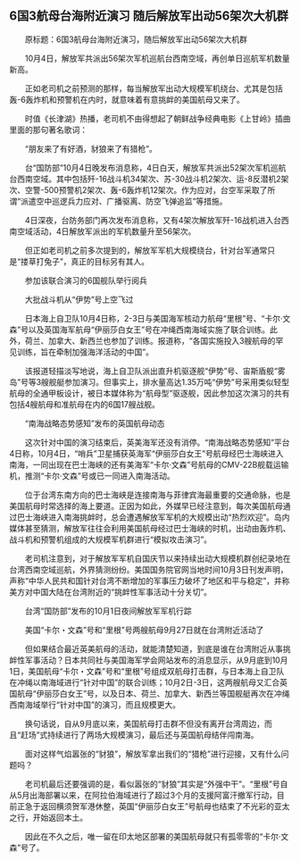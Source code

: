 ## 6国3航母台海附近演习 随后解放军出动56架次大机群
　　原标题：6国3航母台海附近演习，随后解放军出动56架次大机群

　　10月4日，解放军共派出56架次军机巡航台西南空域，再创单日巡航军机数量新高。

　　正如老司机之前预测的那样，每当解放军出动大规模军机绕台、尤其是包括轰-6轰炸机和预警机在内时，就意味着有意挑衅的美国航母又来了。

　　时值《长津湖》热播，老司机不由得想起了朝鲜战争经典电影《上甘岭》插曲里面的那句著名歌词：

　　“朋友来了有好酒，豺狼来了有猎枪”。

　　台“国防部”10月4日晚发布消息称，4日白天，解放军共派出52架次军机巡航台西南空域。其中包括歼-16战斗机34架次、苏-30战斗机2架次、运-8反潜机2架次、空警-500预警机2架次、轰-6轰炸机12架次。作为应对，台空军采取了所谓“派遣空中巡逻兵力应对、广播驱离、防空飞弹追监”等措施。

　　4日深夜，台防务部门再次发布消息称，又有4架次解放军歼-16战机进入台西南空域活动，4日解放军派出的军机数量升至56架次。

　　但正如老司机之前多次提到的，解放军军机大规模绕台，针对台军通常只是“搂草打兔子”，真正的目标另有其人。

　　参加该联合演习的6国舰队举行阅兵

　　大批战斗机从“伊势”号上空飞过

　　日本海上自卫队10月4日称，2-3日与美国海军核动力航母“里根”号、“卡尔·文森”号以及英国海军航母“伊丽莎白女王”号在冲绳西南海域实施了联合训练。此外，荷兰、加拿大、新西兰也参加了训练。报道称，“各国实施投入3艘航母的罕见训练，旨在牵制加强海洋活动的中国”。

　　该报道轻描淡写地说，海上自卫队派出直升机驱逐舰“伊势”号、宙斯盾舰“雾岛”号等3艘舰艇参加演习。但事实上，排水量高达1.35万吨“伊势”号采用类似轻型航母的全通甲板设计，被日本媒体称为“航母型”驱逐舰，因此参加这次演习的共有包括4艘航母和准航母在内的6国17艘战舰。

　　“南海战略态势感知”发布的英国航母动态

　　这次针对中国的演习结束后，英美海军还没有消停。“南海战略态势感知”平台4日称，10月4日，“哨兵”卫星捕获英海军“伊丽莎白女王”号航母经巴士海峡进入南海，一同出现在巴士海峡的还有美海军“卡尔·文森”号航母的CMV-22B舰载运输机，推测“卡尔·文森”号或已一同进入南海活动。

　　位于台湾东南方向的巴士海峡是连接南海与菲律宾海最重要的交通命脉，也是美国航母时常选择的海上要道。正因为如此，外媒早已经注意到，每次美国航母通过巴士海峡进入南海挑衅时，总会遭遇解放军军机的大规模出动“热烈欢迎”。岛内媒体甚至猜测，解放军往往会利用美国航母经过巴士海峡的时机，出动由轰炸机、战斗机和预警机组成的大规模军机群进行“模拟攻击演习”。

　　老司机注意到，对于解放军军机自国庆节以来持续出动大规模机群创纪录地在台湾西南空域巡航，外界猜测纷纷。美国国务院官网当地时间10月3日刊发声明，声称“中华人民共和国针对台湾不断增加的军事压力破坏了地区和平与稳定”，并称美方对中国大陆在台湾附近的“挑衅性军事活动十分关切”。

　　台湾“国防部”发布的10月1日夜间解放军军机行踪

　　美国“卡尔・文森”号和“里根”号两艘航母9月27日就在台湾附近活动了

　　但如果结合最近英美航母的活动，就能清楚知道，到底是谁在台湾附近从事挑衅性军事活动？日本共同社与美国海军学会网站发布的消息显示，从9月底到10月1日，美国航母“卡尔・文森”号和“里根”号组成双航母打击群，与日本海上自卫队在冲绳以南海域进行“针对中国”的联合训练；10月2日-3日，这两艘航母又汇合英国航母“伊丽莎白女王”号，以及日本、荷兰、加拿大、新西兰等国舰艇再次在冲绳西南海域举行“针对中国”的演习，而且规模更大。

　　换句话说，自从9月底以来，美国航母打击群不但没有离开台湾周边，而且“赶场”式持续进行了两场大规模演习，最后还与英国航母结伴闯南海。

　　面对这样气焰嚣张的“豺狼”，解放军拿出我们的“猎枪”进行迎接，又有什么问题吗？

　　老司机最后还要强调的是，看似嚣张的“豺狼”其实是“外强中干”。“里根”号自从5月出海部署以来，在阿拉伯海域进行了超过3个月的支援阿富汗撤军行动，目前正急于返回横须贺军港休整，英国“伊丽莎白女王”号航母也结束了不光彩的亚太之行，开始返回本土。

　　因此在不久之后，唯一留在印太地区部署的美国航母就只有孤零零的“卡尔·文森”号了。

